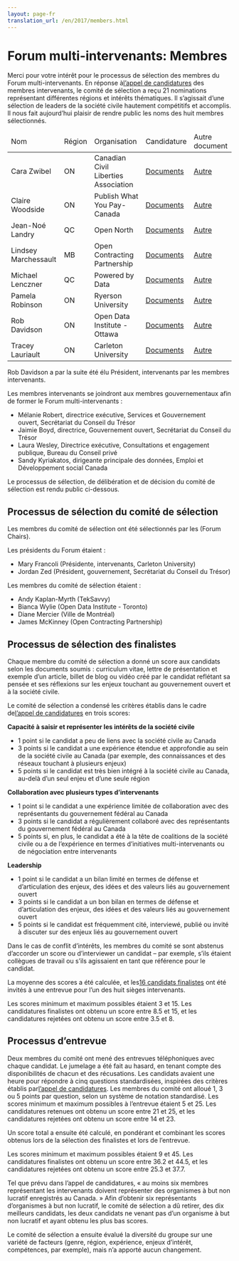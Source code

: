 ```yaml
---
layout: page-fr
translation_url: /en/2017/members.html
---
```

# Forum multi-intervenants: Membres

Merci pour votre intérêt pour le processus de sélection des membres du Forum multi-intervenants. En réponse à[l’appel de candidatures](http://www.opengovdialogue.ca/en/apply-multistakeholder-forum.html) des membres intervenants, le comité de sélection a reçu 21 nominations représentant différentes régions et intérêts thématiques. Il s’agissait d’une sélection de leaders de la société civile hautement compétitifs et accomplis. Il nous fait aujourd’hui plaisir de rendre public les noms des huit membres sélectionnés.

<table class="table table-striped">
  <thead>
    <tr>
      <td>Nom</td>
      <td>Région</td>
      <td>Organisation</td>
      <td>Candidature</td>
      <td>Autre document</td>
    </tr>
  </thead>
  <tbody>
    <tr>
      <td>Cara Zwibel</td>
      <td>ON</td>
      <td>Canadian Civil Liberties Association</td>
      <td><a href="/files/2017/nominations/cara-zwibel.pdf">Documents</a></td>
      <td><a href="/files/2017/materials/cara-zwibel.pdf">Autre</a></td>
    </tr>
    <tr>
      <td>Claire Woodside</td>
      <td>ON</td>
      <td>Publish What You Pay-Canada</td>
      <td><a href="/files/2017/nominations/claire-woodside.pdf">Documents</a></td>
      <td><a href="/files/2017/materials/claire-woodside.pdf">Autre</a></td>
    </tr>
    <tr>
      <td>Jean-Noé Landry</td>
      <td>QC</td>
      <td>Open North</td>
      <td><a href="/files/2017/nominations/jean-noe-landry.pdf">Documents</a></td>
      <td><a href="/files/2017/materials/jean-noe-landry.pdf">Autre</a></td>
    </tr>
    <tr>
      <td>Lindsey Marchessault</td>
      <td>MB</td>
      <td>Open Contracting Partnership</td>
      <td><a href="/files/2017/nominations/lindsey-marchessault.pdf">Documents</a></td>
      <td><a href="/files/2017/materials/lindsey-marchessault.pdf">Autre</a></td>
    </tr>
    <tr>
      <td>Michael Lenczner</td>
      <td>QC</td>
      <td>Powered by Data</td>
      <td><a href="/files/2017/nominations/michael-lenczner.pdf">Documents</a></td>
      <td><a href="/files/2017/materials/michael-lenczner.pdf">Autre</a></td>
    </tr>
    <tr>
      <td>Pamela Robinson</td>
      <td>ON</td>
      <td>Ryerson University</td>
      <td><a href="/files/2017/nominations/pamela-robinson.pdf">Documents</a></td>
      <td><a href="/files/2017/materials/pamela-robinson.pdf">Autre</a></td>
    </tr>
    <tr>
      <td>Rob Davidson</td>
      <td>ON</td>
      <td>Open Data Institute - Ottawa</td>
      <td><a href="/files/2017/nominations/rob-davidson.pdf">Documents</a></td>
      <td><a href="/files/2017/materials/rob-davidson.pdf">Autre</a></td>
    </tr>
    <tr>
      <td>Tracey Lauriault</td>
      <td>ON</td>
      <td>Carleton University</td>
      <td><a href="/files/2017/nominations/tracey-lauriault.pdf">Documents</a></td>
      <td><a href="/files/2017/materials/tracey-lauriault.pdf">Autre</a></td>
    </tr>
  </tbody>
</table>

Rob Davidson a par la suite été élu Président, intervenants par les membres intervenants.

Les membres intervenants se joindront aux membres gouvernementaux afin de former le Forum multi-intervenants :

* Mélanie Robert, directrice exécutive, Services et Gouvernement ouvert, Secrétariat du Conseil du Trésor
* Jaimie Boyd, directrice, Gouvernement ouvert, Secrétariat du Conseil du Trésor
* Laura Wesley, Directrice exécutive, Consultations et engagement publique, Bureau du Conseil privé
* Sandy Kyriakatos, dirigeante principale des données, Emploi et Développement social Canada

Le processus de sélection, de délibération et de décision du comité de sélection est rendu public ci-dessous.

## Processus de sélection du comité de sélection

Les membres du comité de sélection ont été sélectionnés par les (Forum Chairs).

Les présidents du Forum étaient :

* Mary Francoli (Présidente, intervenants, Carleton University)
* Jordan Zed (Président, gouvernement, Secrétariat du Conseil du Trésor)

Les membres du comité de sélection étaient :

* Andy Kaplan-Myrth (TekSavvy)
* Bianca Wylie (Open Data Institute - Toronto)
* Diane Mercier (Ville de Montréal)
* James McKinney (Open Contracting Partnership)

## Processus de sélection des finalistes

Chaque membre du comité de sélection a donné un score aux candidats selon les documents soumis : curriculum vitae, lettre de présentation et exemple d’un article, billet de blog ou vidéo créé par le candidat reflétant sa pensée et ses réflexions sur les enjeux touchant au gouvernement ouvert et à la société civile.

Le comité de sélection a condensé les critères établis dans le cadre de[l’appel de candidatures](http://www.opengovdialogue.ca/en/apply-multistakeholder-forum.html) en trois scores:

**Capacité à saisir et représenter les intérêts de la société civile**

* 1 point si le candidat a peu de liens avec la société civile au Canada
* 3 points si le candidat a une expérience étendue et approfondie au sein de la société civile au Canada (par exemple, des connaissances et des réseaux touchant à plusieurs enjeux)
* 5 points si le candidat est très bien intégré à la société civile au Canada, au-delà d’un seul enjeu et d’une seule région

**Collaboration avec plusieurs types d’intervenants**

* 1 point si le candidat a une expérience limitée de collaboration avec des représentants du gouvernement fédéral au Canada
* 3 points si le candidat a régulièrement collaboré avec des représentants du gouvernement fédéral au Canada
* 5 points si, en plus, le candidat a été à la tête de coalitions de la société civile ou a de l’expérience en termes d’initiatives multi-intervenants ou de négociation entre intervenants

**Leadership**

* 1 point si le candidat a un bilan limité en termes de défense et d’articulation des enjeux, des idées et des valeurs liés au gouvernement ouvert
* 3 points si le candidat a un bon bilan en termes de défense et d’articulation des enjeux, des idées et des valeurs liés au gouvernement ouvert
* 5 points si le candidat est fréquemment cité, interviewé, publié ou invité à discuter sur des enjeux liés au gouvernement ouvert

Dans le cas de conflit d’intérêts, les membres du comité se sont abstenus d’accorder un score ou d’interviewer un candidat – par exemple, s’ils étaient collègues de travail ou s’ils agissaient en tant que référence pour le candidat.

La moyenne des scores a été calculée, et les[16 candidats finalistes](http://www.opengovdialogue.ca/en/2017/shortlist.html) ont été invités à une entrevue pour l’un des huit sièges intervenants.

Les scores minimum et maximum possibles étaient 3 et 15. Les candidatures finalistes ont obtenu un score entre 8.5 et 15, et les candidatures rejetées ont obtenu un score entre 3.5 et 8.

## Processus d’entrevue

Deux membres du comité ont mené des entrevues téléphoniques avec chaque candidat. Le jumelage a été fait au hasard, en tenant compte des disponibilités de chacun et des récusations. Les candidats avaient une heure pour répondre à cinq questions standardisées, inspirées des critères établis par[l’appel de candidatures](http://www.opengovdialogue.ca/en/apply-multistakeholder-forum.html). Les membres du comité ont alloué 1, 3 ou 5 points par question, selon un système de notation standardisé. Les scores minimum et maximum possibles à l’entrevue étaient 5 et 25. Les candidatures retenues ont obtenu un score entre 21 et 25, et les candidatures rejetées ont obtenu un score entre 14 et 23.

Un score total a ensuite été calculé, en pondérant et combinant les scores obtenus lors de la sélection des finalistes et lors de l’entrevue.

Les scores minimum et maximum possibles étaient 9 et 45. Les candidatures finalistes ont obtenu un score entre 36.2 et 44.5, et les candidatures rejetées ont obtenu un score entre 25.3 et 37.7.

Tel que prévu dans l’appel de candidatures, « au moins six membres représentant les intervenants doivent représenter des organismes à but non lucratif enregistrés au Canada. » Afin d’obtenir six représentants d’organismes à but non lucratif, le comité de sélection a dû retirer, des dix meilleurs candidats, les deux candidats ne venant pas d’un organisme à but non lucratif et ayant obtenu les plus bas scores.

Le comité de sélection a ensuite évalué la diversité du groupe sur une variété de facteurs (genre, région, expérience, enjeux d’intérêt, compétences, par exemple), mais n’a apporté aucun changement.
